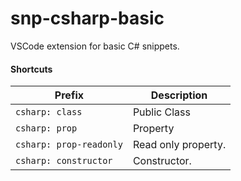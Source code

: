 # snp-csharp-basic
VSCode extension for basic C# snippets.

#### Shortcuts

| Prefix | Description |
| ------ | ------------ |
| `csharp: class` | Public Class |
| `csharp: prop` | Property |
| `csharp: prop-readonly` | Read only property. |
| `csharp: constructor` | Constructor. |